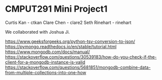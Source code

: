 # CMPUT291 Mini Project1
Curtis Kan - ctkan
Clare Chen - clare2
Seth Rinehart - rinehart

We collaborated with Joshua Ji.

https://www.geeksforgeeks.org/python-tsv-conversion-to-json/
https://pymongo.readthedocs.io/en/stable/tutorial.html
https://www.mongodb.com/docs/manual/
https://stackoverflow.com/questions/30539183/how-do-you-check-if-the-client-for-a-mongodb-instance-is-valid
https://stackoverflow.com/questions/5681851/mongodb-combine-data-from-multiple-collections-into-one-how
